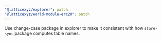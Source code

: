```yaml
---
"@latticexyz/explorer": patch
"@latticexyz/world-module-erc20": patch
---
```


Use change-case package in explorer to make it consistent with how `store-sync` package computes table names.
